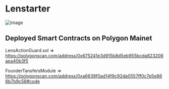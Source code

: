 # Lenstarter

![image](https://drive.google.com/file/d/1z0VjX7C7X8LxPtOHE_2RZFw1i0FIdVZE/view?usp=share_link)
## Deployed Smart Contracts on Polygon Mainet
LensActionGuard.sol => https://polygonscan.com/address/0x675241e3d915b8d5eb955bcda823206aea40b3f5

FounderTansfersModule => https://polygonscan.com/address/0xa6639f0ad14f9c92da0557ff0c7e5e866b7b9c58#code
